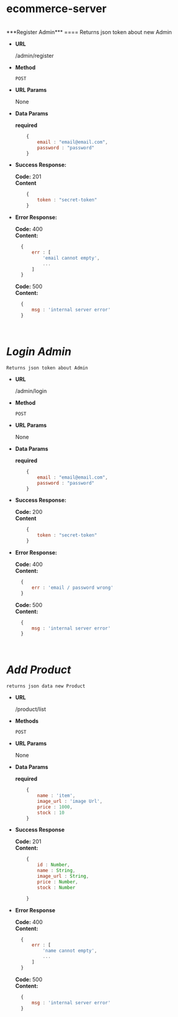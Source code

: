 # ecommerce-server
<br>
***Register Admin***
====
    Returns json token about new Admin

* **URL**

    /admin/register

* **Method**

    `POST`

* **URL Params**

    None

* **Data Params**

    **required**

    ```javascript
        {
            email : "email@email.com",
            password : "password"
        }
    ```

* **Success Response:**

    **Code:** 201 <br>
    **Content**
    ```javascript
        {
            token : "secret-token"
        }
    ```

* **Error Response:**

  **Code:** 400 <br />
  **Content:** 
  ```javascript
    {
        err : [
            'email cannot empty',
            ...
        ]
    }
    ```

  **Code:** 500 <br />
  **Content:** 
  ```javascript
    {
        msg : 'internal server error'
    }
    ```
<br>

***Login Admin***
====
    Returns json token about Admin

* **URL**

    /admin/login

* **Method**

    `POST`

* **URL Params**

    None

* **Data Params**

    **required**

    ```javascript
        {
            email : "email@email.com",
            password : "password"
        }
    ```

* **Success Response:**

    **Code:** 200 <br>
    **Content**
    ```javascript
        {
            token : "secret-token"
        }
    ```

* **Error Response:**

  **Code:** 400 <br />
  **Content:** 
  ```javascript
    {
        err : 'email / password wrong'
    }
    ```

  **Code:** 500 <br />
  **Content:** 
  ```javascript
    {
        msg : 'internal server error'
    }
    ```
<br>

***Add Product***
====
    returns json data new Product

* **URL**

    /product/list

* **Methods**

    `POST`

* **URL Params**

    None

* **Data Params**

    **required**
    ```javascript
        {
            name : 'item',
            image_url : 'image Url',
            price : 1000,
            stock : 10
        }
    ```

* **Success Response**

    **Code:** 201 <br>
    **Content:**
    ```javascript
        {
            id : Number,
            name : String,
            image_url : String,
            price : Number,
            stock : Number

        }
    ```

* **Error Response**

    **Code:** 400 <br>
    **Content:**
  ```javascript
    {
        err : [
            'name cannot empty',
            ...
        ]
    }
    ```

  **Code:** 500 <br />
  **Content:** 
  ```javascript
    {
        msg : 'internal server error'
    }
    ```
<br>
